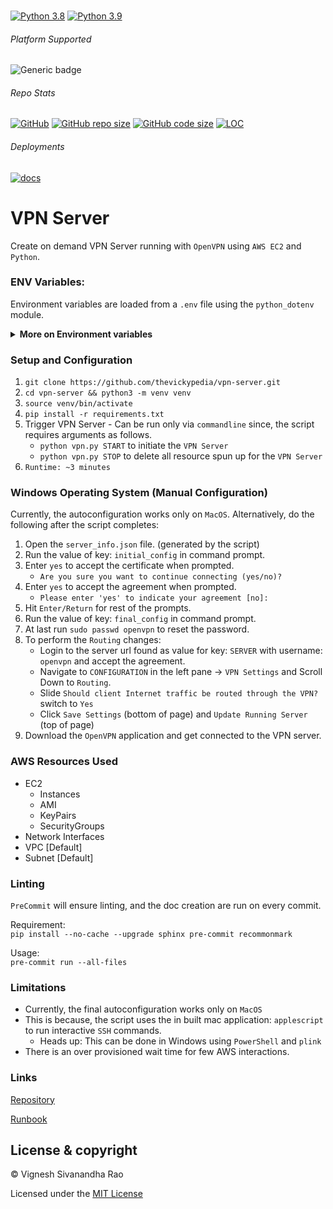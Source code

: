 <br>

[![Python 3.8](https://img.shields.io/badge/python-3.8-orange.svg)](https://www.python.org/downloads/release/python-385/)
[![Python 3.9](https://img.shields.io/badge/python-3.9-blue.svg)](https://www.python.org/downloads/release/python-391/)

###### Platform Supported
![Generic badge](https://img.shields.io/badge/Platform-MacOS-1f425f.svg)

###### Repo Stats
[![GitHub](https://img.shields.io/github/license/thevickypedia/vpn-server)](https://github.com/thevickypedia/vpn-server/blob/main/LICENSE)
[![GitHub repo size](https://img.shields.io/github/repo-size/thevickypedia/vpn-server)](https://api.github.com/repos/thevickypedia/vpn-server)
[![GitHub code size](https://img.shields.io/github/languages/code-size/thevickypedia/vpn-server)](https://api.github.com/repos/thevickypedia/vpn-server)
[![LOC](https://img.shields.io/tokei/lines/github/thevickypedia/vpn-server)](https://api.github.com/repos/thevickypedia/vpn-server)

###### Deployments
[![docs](https://github.com/thevickypedia/vpn-server/actions/workflows/docs.yml/badge.svg)](https://thevickypedia.github.io/vpn-server/)

# VPN Server
Create on demand VPN Server running with `OpenVPN` using `AWS EC2` and `Python`.

### ENV Variables:
Environment variables are loaded from a `.env` file using the `python_dotenv` module.

<details>
<summary><strong>More on Environment variables</strong></summary>

Use [cloudping.info](https://www.cloudping.info/) to pick the fastest (from current location) available region.

**Default args:**<br>
- **AMI_ID_{REGION_NAME}** - AMI ID in a region. Looks for `AMI_ID_us-west-2` since `us-west-2` is the default region.

AMI IDs are got from `OpenVPN Access Server Community Images` per region.

**Additional args:**<br>
- **VPN_USERNAME** - Username to access VPN Server once, configuration is done. If `null`, looks for the env var `USER`.
Defaults to `openvpn`
- **VPN_PASSWORD** - Password to access VPN Server once, configuration is done. Defaults to `awsVPN2021`
- **REGION_NAME** - Region where the VPN Server should live. Defaults to `us-west-2`
- **PORT** - Port number where the traffic has to be forwarded. Defaults to `943`

Optionally `env vars` for AWS config (`ACCESS_KEY`, `SECRET_KEY`, `REGION_NAME`) can be setup.
</details>

### Setup and Configuration
1. `git clone https://github.com/thevickypedia/vpn-server.git`
2. `cd vpn-server && python3 -m venv venv`
3. `source venv/bin/activate`
4. `pip install -r requirements.txt`
5. Trigger VPN Server - Can be run only via `commandline` since, the script requires arguments as follows.
   - `python vpn.py START` to initiate the `VPN Server`
   - `python vpn.py STOP` to delete all resource spun up for the `VPN Server`
6. `Runtime: ~3 minutes`

### Windows Operating System (Manual Configuration)

Currently, the autoconfiguration works only on `MacOS`. Alternatively, do the following after the script completes:

1. Open the `server_info.json` file. (generated by the script)
2. Run the value of key: `initial_config` in command prompt.
3. Enter `yes` to accept the certificate when prompted.
   - `Are you sure you want to continue connecting (yes/no)?`
4. Enter `yes` to accept the agreement when prompted.
   - `Please enter 'yes' to indicate your agreement [no]: `
5. Hit `Enter/Return` for rest of the prompts.
6. Run the value of key: `final_config` in command prompt.
7. At last run `sudo passwd openvpn` to reset the password.
8. To perform the `Routing` changes:
   - Login to the server url found as value for key: `SERVER` with username: `openvpn` and accept the agreement.
   - Navigate to `CONFIGURATION` in the left pane -> `VPN Settings` and Scroll Down to `Routing`.
   - Slide `Should client Internet traffic be routed through the VPN?` switch to `Yes`
   - Click `Save Settings` (bottom of page) and `Update Running Server` (top of page)
9. Download the `OpenVPN` application and get connected to the VPN server.

### AWS Resources Used
- EC2
  - Instances
  - AMI
  - KeyPairs
  - SecurityGroups
- Network Interfaces
- VPC [Default]
- Subnet [Default]

### Linting
`PreCommit` will ensure linting, and the doc creation are run on every commit.

Requirement:
<br>
`pip install --no-cache --upgrade sphinx pre-commit recommonmark`

Usage:
<br>
`pre-commit run --all-files`

### Limitations
- Currently, the final autoconfiguration works only on `MacOS`
- This is because, the script uses the in built mac application: `applescript` to run interactive `SSH` commands.
  - Heads up: This can be done in Windows using `PowerShell` and `plink`
- There is an over provisioned wait time for few AWS interactions.

### Links
[Repository](https://github.com/thevickypedia/vpn-server)

[Runbook](https://thevickypedia.github.io/vpn-server/)

## License & copyright

&copy; Vignesh Sivanandha Rao

Licensed under the [MIT License](https://github.com/thevickypedia/vpn-server/blob/main/LICENSE)
